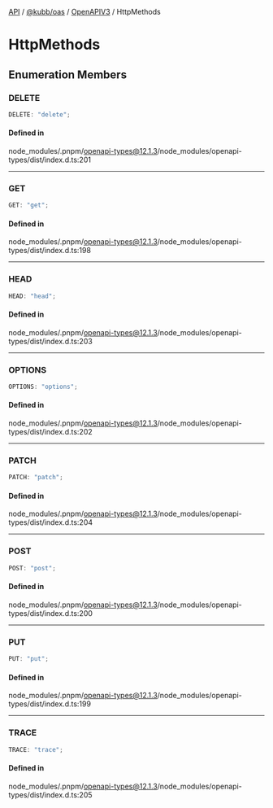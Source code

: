 [API](../../../../../packages.md) / [@kubb/oas](../../../index.md) / [OpenAPIV3](../index.md) / HttpMethods

# HttpMethods

## Enumeration Members

### DELETE

```ts
DELETE: "delete";
```

#### Defined in

node\_modules/.pnpm/openapi-types@12.1.3/node\_modules/openapi-types/dist/index.d.ts:201

***

### GET

```ts
GET: "get";
```

#### Defined in

node\_modules/.pnpm/openapi-types@12.1.3/node\_modules/openapi-types/dist/index.d.ts:198

***

### HEAD

```ts
HEAD: "head";
```

#### Defined in

node\_modules/.pnpm/openapi-types@12.1.3/node\_modules/openapi-types/dist/index.d.ts:203

***

### OPTIONS

```ts
OPTIONS: "options";
```

#### Defined in

node\_modules/.pnpm/openapi-types@12.1.3/node\_modules/openapi-types/dist/index.d.ts:202

***

### PATCH

```ts
PATCH: "patch";
```

#### Defined in

node\_modules/.pnpm/openapi-types@12.1.3/node\_modules/openapi-types/dist/index.d.ts:204

***

### POST

```ts
POST: "post";
```

#### Defined in

node\_modules/.pnpm/openapi-types@12.1.3/node\_modules/openapi-types/dist/index.d.ts:200

***

### PUT

```ts
PUT: "put";
```

#### Defined in

node\_modules/.pnpm/openapi-types@12.1.3/node\_modules/openapi-types/dist/index.d.ts:199

***

### TRACE

```ts
TRACE: "trace";
```

#### Defined in

node\_modules/.pnpm/openapi-types@12.1.3/node\_modules/openapi-types/dist/index.d.ts:205
